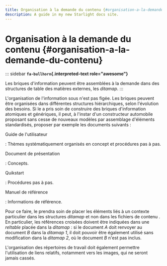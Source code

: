 ```yaml
---
title: Organisation à la demande du contenu {#organisation-a-la-demande-du-contenu}
description: A guide in my new Starlight docs site.
---
```

# Organisation à la demande du contenu {#organisation-a-la-demande-du-contenu}

::: sidebar
**`fa-bullhorn`{.interpreted-text role="awesome"}**

Les briques d\'information peuvent être assemblées à la demande dans des
structures de table des matières externes, les *ditamap*.
:::

L\'organisation de l\'information sous n\'est pas figée. Les briques
peuvent être organisées dans différentes structures hiérarchiques, selon
l\'évolution des besoins. Si le a pris soin de construire des briques
d\'information atomiques et génériques, il peut, à l\'instar d\'un
constructeur automobile proposant sans cesse de nouveaux modèles par
assemblage d\'éléments standardisés, proposer par exemple les documents
suivants :

Guide de l\'utilisateur

:   Thèmes systématiquement organisés en concept et procédures pas à
    pas.

Document de présentation

:   Concepts.

Quikstart

:   Procédures pas à pas.

Manuel de référence

:   Informations de référence.

Pour ce faire, le prendra soin de placer les éléments liés à un contexte
particulier dans les structures *ditamap* et non dans les fichiers de
contenu . En particulier, les références croisées doivent être indiquées
dans une *reltable* placée dans la *ditamap* : si le document *A* doit
renvoyer au document *B* dans la *ditamap* *1*, il doit pouvoir être
également utilisé sans modification dans la *ditamap* *2*, où le
document *B* n\'est pas inclus.

L\'organisation des répertoires de travail doit également permettre
l\'utilisation de liens relatifs, notamment vers les images, qui ne
seront jamais cassés.
